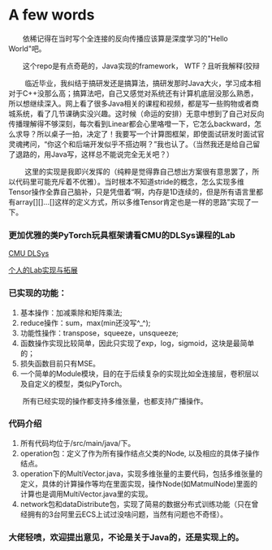 # A few words
&emsp;&emsp;依稀记得在当时写个全连接的反向传播应该算是深度学习的"Hello World"吧。 

&emsp;&emsp;这个repo是有点奇葩的，Java实现的framework， WTF？且听我解释(狡辩

&emsp;&emsp; 临近毕业，我纠结于搞研发还是搞算法，搞研发那时Java大火，学习成本相对于C++没那么高；搞算法吧，自己又感觉对系统还有计算机底层没那么熟悉，所以想继续深入。网上看了很多Java相关的课程和视频，都是写一些购物或者商城系统，看了几节课确实没兴趣。这时候（命运的安排）无意中想到了自己对反向传播理解得不够深刻，每次看到Linear都会心里咯噔一下，它怎么backward，怎么求导？所以桌子一拍，决定了！我要写一个计算图框架，即使面试研发时面试官灵魂拷问，“你这个和后端开发似乎不搭边啊？”我也认了。（当然我还是给自己留了退路的，用Java写，这样总不能说完全无关吧？）

&emsp;&emsp; 这里的实现是我即兴发挥的（纯粹是觉得靠自己想出方案很有意思罢了，所以代码里可能充斥着不优雅）。当时根本不知道stride的概念，怎么实现多维Tensor操作全靠自己脑补，只是凭借着“啊，内存是1D连续的，但是所有语言里都有array[][]...[]这样的定义方式，所以多维Tensor肯定也是一样的思路”实现了一下。

### 更加优雅的类PyTorch玩具框架请看CMU的DLSys课程的Lab
[CMU DLSys](https://dlsyscourse.org/assignments/)

[个人的Lab实现与拓展](https://github.com/JZ-cs/DLSys/tree/main)

### 已实现的功能：
1. 基本操作：加减乘除和矩阵乘法;
2. reduce操作：sum，max(min还没写^_^);
3. 功能性操作：transpose，squeeze，unsqueeze;
4. 函数操作实现比较简单，因此只实现了exp，log，sigmoid，这块是最简单的；
5. 损失函数目前只有MSE。
6. 一个简单的Module模块，目的在于后续复杂的实现比如全连接层，卷积层以及自定义的模型，类似PyTorch。

&emsp;&emsp;所有已经实现的操作都支持多维张量，也都支持广播操作。

### 代码介绍
1.  所有代码均位于/src/main/java/下。
2.  operation包：定义了作为所有操作结点父类的Node, 以及相应的具体子操作结点。
3.  operation下的MultiVector.java，实现多维张量的主要代码，包括多维张量的定义，具体的计算操作等均在里面实现，操作Node(如MatmulNode)里面的计算也是调用MultiVector.java里的实现。
4.  network包和dataDistribute包，实现了简易的数据分布式训练功能（只在曾经拥有的3台阿里云ECS上试过没啥问题，当然有问题也不奇怪）。


### 大佬轻喷，欢迎提出意见，不论是关于Java的，还是实现上的。

